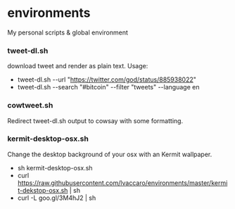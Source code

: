 # environments
My personal scripts & global environment

### tweet-dl.sh
download tweet and render as plain text.
Usage: 
* tweet-dl.sh --url "https://twitter.com/god/status/885938022"
* tweet-dl.sh --search "#bitcoin" --filter "tweets" --language en

### cowtweet.sh
Redirect tweet-dl.sh output to cowsay with some formatting.

### kermit-desktop-osx.sh
Change the desktop background of your osx with an Kermit wallpaper.
* sh kermit-desktop-osx.sh
* curl https://raw.githubusercontent.com/lvaccaro/environments/master/kermit-dekstop-osx.sh | sh
* curl -L goo.gl/3M4hJ2 | sh
